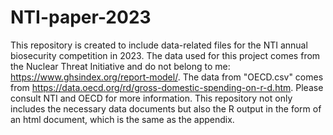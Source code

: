 # NTI-paper-2023
This repository is created to include data-related files for the NTI annual biosecurity competition in 2023.
The data used for this project comes from the Nuclear Threat Initiative and do not belong to me: https://www.ghsindex.org/report-model/. The data from "OECD.csv" comes from https://data.oecd.org/rd/gross-domestic-spending-on-r-d.htm. Please consult NTI and OECD for more information. 
This repository not only includes the necessary data documents but also the R output in the form of an html document, which is the same as the appendix. 
